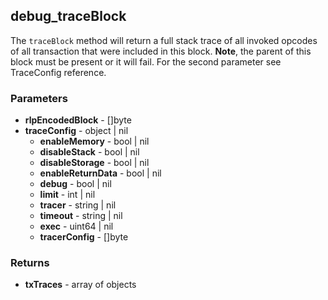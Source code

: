 ## debug_traceBlock
The `traceBlock` method will return a full stack trace of all invoked opcodes of all transaction that were included in this block.
**Note**, the parent of this block must be present or it will fail. For the second parameter see TraceConfig reference.

### Parameters
- **rlpEncodedBlock** - []byte
- **traceConfig** - object | nil
  - **enableMemory** - bool | nil
  - **disableStack** - bool | nil
  - **disableStorage** - bool | nil
  - **enableReturnData** - bool | nil
  - **debug** - bool | nil
  - **limit** - int | nil
  - **tracer** - string | nil
  - **timeout** - string | nil
  - **exec** - uint64 | nil
  - **tracerConfig** - []byte

### Returns
- **txTraces** - array of objects